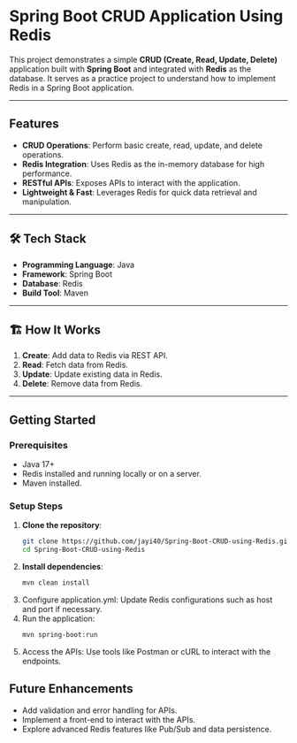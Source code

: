 # **Spring Boot CRUD Application Using Redis**

This project demonstrates a simple **CRUD (Create, Read, Update, Delete)** application built with **Spring Boot** and integrated with **Redis** as the database. It serves as a practice project to understand how to implement Redis in a Spring Boot application.

---

##  **Features**

- **CRUD Operations**: Perform basic create, read, update, and delete operations.
- **Redis Integration**: Uses Redis as the in-memory database for high performance.
- **RESTful APIs**: Exposes APIs to interact with the application.
- **Lightweight & Fast**: Leverages Redis for quick data retrieval and manipulation.

---

## 🛠️ **Tech Stack**

- **Programming Language**: Java  
- **Framework**: Spring Boot  
- **Database**: Redis  
- **Build Tool**: Maven  

---

## 🏗 **How It Works**

1. **Create**: Add data to Redis via REST API.  
2. **Read**: Fetch data from Redis.  
3. **Update**: Update existing data in Redis.  
4. **Delete**: Remove data from Redis.

---

##  **Getting Started**

### **Prerequisites**

- Java 17+  
- Redis installed and running locally or on a server.  
- Maven installed.  

### **Setup Steps**

1. **Clone the repository**:
   ```bash
   git clone https://github.com/jayi40/Spring-Boot-CRUD-using-Redis.git
   cd Spring-Boot-CRUD-using-Redis

2. **Install dependencies**:
   ```bash
   mvn clean install

3. Configure application.yml: Update Redis configurations such as host and port if necessary.
4. Run the application:
   ```bash
   mvn spring-boot:run
5. Access the APIs:
 Use tools like Postman or cURL to interact with the endpoints.


## **Future Enhancements**
- Add validation and error handling for APIs.
- Implement a front-end to interact with the APIs.
- Explore advanced Redis features like Pub/Sub and data persistence.


